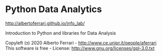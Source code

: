 # Python Data Analytics

http://albertoferrari.github.io/info_lab/

Introduction to Python and libraries for Data Analysis

Copyleft (ɔ) 2020 Alberto Ferrari - http://www.ce.unipr.it/people/aferrari  
This software is free - License: http://www.gnu.org/licenses/gpl-3.0.txt
